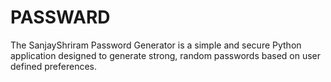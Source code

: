 # PASSWARD
The SanjayShriram Password Generator is a simple and secure Python application designed to generate strong, random passwords based on user defined preferences. 
